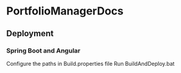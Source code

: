 # PortfolioManagerDocs
## Deployment
### Spring Boot and Angular
Configure the paths in Build.properties file
Run BuildAndDeploy.bat
